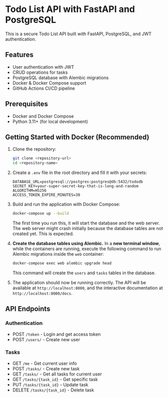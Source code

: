 # Todo List API with FastAPI and PostgreSQL

This is a secure Todo List API built with FastAPI, PostgreSQL, and JWT authentication.

## Features

- User authentication with JWT
- CRUD operations for tasks
- PostgreSQL database with Alembic migrations
- Docker & Docker Compose support
- GitHub Actions CI/CD pipeline

## Prerequisites

- Docker and Docker Compose
- Python 3.11+ (for local development)

## Getting Started with Docker (Recommended)

1.  Clone the repository:
    ```bash
    git clone <repository-url>
    cd <repository-name>
    ```

2.  Create a `.env` file in the root directory and fill it with your secrets:
    ```
    DATABASE_URL=postgresql://postgres:postgres@db:5432/tododb
    SECRET_KEY=your-super-secret-key-that-is-long-and-random
    ALGORITHM=HS256
    ACCESS_TOKEN_EXPIRE_MINUTES=30
    ```

3.  Build and run the application with Docker Compose:
    ```bash
    docker-compose up --build
    ```
    The first time you run this, it will start the database and the web server. The web server might crash initially because the database tables are not created yet. This is expected.

4.  **Create the database tables using Alembic.**
    In a **new terminal window**, while the containers are running, execute the following command to run Alembic migrations inside the `web` container:
    ```bash
    docker-compose exec web alembic upgrade head
    ```
    This command will create the `users` and `tasks` tables in the database.

5.  The application should now be running correctly. The API will be available at `http://localhost:8000`, and the interactive documentation at `http://localhost:8000/docs`.

## API Endpoints
### Authentication
- POST `/token` - Login and get access token
- POST `/users/` - Create new user

### Tasks
- GET `/me` - Get current user info
- POST `/tasks/` - Create new task
- GET `/tasks/` - Get all tasks for current user
- GET `/tasks/{task_id}` - Get specific task
- PUT `/tasks/{task_id}` - Update task
- DELETE `/tasks/{task_id}` - Delete task

